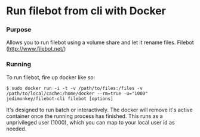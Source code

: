 Run filebot from cli with Docker
================

### Purpose
Allows you to run filebot using a volume share and let it rename files.
Filebot (http://www.filebot.net/)

### Running
To run filebot, fire up docker like so:

	$ sudo docker run -i -t -v /path/to/files:/files -v /path/to/local/cache:/home/docker --rm=true -u="1000" jedimonkey/filebot-cli filebot [options]

It's designed to run batch or interactively.  The docker will remove it's active container once the running process has finished.
This runs as a unprivileged user (1000), which you can map to your local user id as needed.